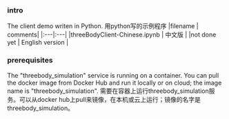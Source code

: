 ### intro
The client demo writen in Python. 
用python写的示例程序
|filename | comments|
|:---|:---|
|threeBodyClient-Chinese.ipynb | 中文版 |
|not done yet | English version |

### prerequisites
The "threebody_simulation" service is running on a container. You can pull the docker image from Docker Hub and run it locally or on cloud; the image name is "threebody_simulation". 
需要在容器上运行threebody_simulation服务。可以从docker hub上pull来镜像，在本机或云上运行；镜像的名字是threebody_simulation。
